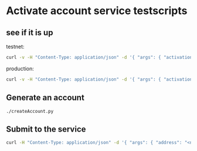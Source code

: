 # Activate account service testscripts

## see if it is up

testnet:

```sh
curl -v -H "Content-Type: application/json" -d '{ "args": { "activation_code": "abcd"  }}' "https:/testnet.threefold.io/threefoldfoundation/activation_service/activate_account"
```

production:

```sh
curl -v -H "Content-Type: application/json" -d '{ "args": { "activation_code": "abcd"  }}' "https:/tokenservices.threefold.io/threefoldfoundation/activation_service/activate_account"
```

## Generate an account

`./createAccount.py`

## Submit to the service

```sh
curl -H "Content-Type: application/json" -d '{ "args": { "address": "<newaddress>"  }}' "http://localhost:7000/threefoldfoundation/activation_service/create_activation_code"
```
